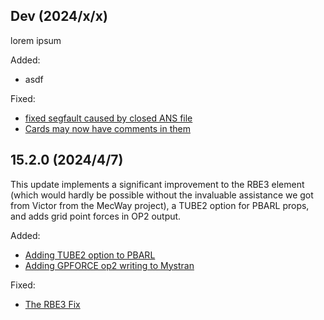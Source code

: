 ## Dev (2024/x/x)

lorem ipsum

Added:
- asdf

Fixed:
- [fixed segfault caused by closed ANS file](https://github.com/MYSTRANsolver/MYSTRAN/pull/64)
- [Cards may now have comments in them](https://github.com/MYSTRANsolver/MYSTRAN/pull/68)

## 15.2.0 (2024/4/7)

This update implements a significant improvement to the RBE3 element 
(which would hardly be possible without the invaluable assistance we 
got from Victor from the MecWay project), a TUBE2 option for PBARL 
props, and adds grid point forces in OP2 output.

Added:
 - [Adding TUBE2 option to PBARL](https://github.com/MYSTRANsolver/MYSTRAN/pull/40)
 - [Adding GPFORCE op2 writing to Mystran](https://github.com/MYSTRANsolver/MYSTRAN/pull/55)

Fixed:
 - [The RBE3 Fix](https://github.com/MYSTRANsolver/MYSTRAN/pull/59)
